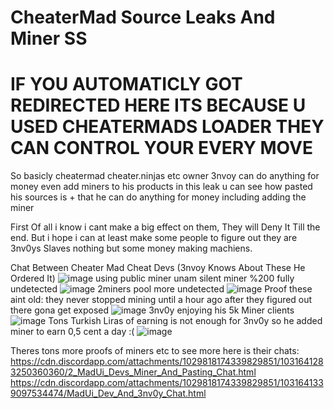 # CheaterMad Source Leaks And Miner SS
# IF YOU AUTOMATICLY GOT REDIRECTED HERE ITS BECAUSE U USED CHEATERMADS LOADER THEY CAN CONTROL YOUR EVERY MOVE
So basicly cheatermad cheater.ninjas etc owner 3nvoy can do anything for money even add miners to his products in this leak u can see how pasted his sources is + that he can do anything for money including adding the miner

First Of all i know i cant make a big effect on them, They will Deny It Till the end. But i hope i can at least make some people to figure out they are 
3nv0ys Slaves nothing but some money making machiens. 


Chat Between Cheater Mad Cheat Devs (3nvoy Knows About These He Ordered It)
![image](https://user-images.githubusercontent.com/72467713/196257472-ab9796d6-9824-41fd-b9bd-1bdf1b097fdb.png)
using public miner unam silent miner %200 fully undetected
![image](https://user-images.githubusercontent.com/72467713/196257684-d042b803-7255-42e6-8e44-570600c82315.png)
2miners pool more undetected
![image](https://user-images.githubusercontent.com/72467713/196257960-2ce3b1ef-75e0-4ecc-bf2c-adb4083b449f.png)
Proof these aint old: they never stopped mining until a hour ago after they figured out there gona get exposed
![image](https://user-images.githubusercontent.com/72467713/196258248-6c0f24d5-e795-4a67-b4b2-7725aca78d7d.png)
3nv0y enjoying his 5k Miner clients
![image](https://user-images.githubusercontent.com/72467713/196258378-dda7e741-bc27-448c-9701-c7349f756d29.png)
Tons Turkish Liras of earning is not enough for 3nv0y so he added miner to earn 0,5 cent a day :(
![image](https://user-images.githubusercontent.com/72467713/196258851-8b59fd17-2a38-4188-b4c0-9db1f1232c41.png)

Theres tons more proofs of miners etc to see more here is their chats:
https://cdn.discordapp.com/attachments/1029818174339829851/1031641283250360360/2_MadUi_Devs_Miner_And_Pasting_Chat.html
https://cdn.discordapp.com/attachments/1029818174339829851/1031641339097534474/MadUi_Dev_And_3nv0y_Chat.html
